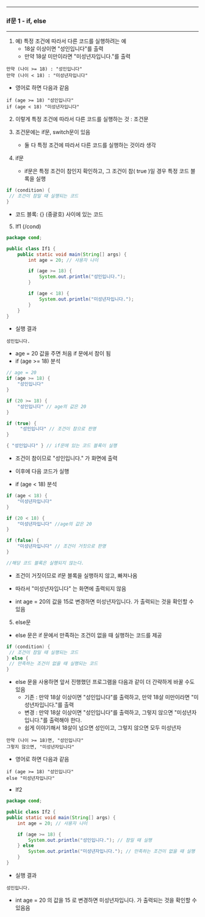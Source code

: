 -----
### if문 1 - if, else
-----
1. 예) 특정 조건에 따라서 다른 코드를 실행하려는 예
   - 18살 이상이면 "성인입니다"를 출력
   - 만약 18살 미만이라면 "미성년자입니다."를 출력
```
만약 (나이 >= 18) : "성인입니다"
만약 (나이 < 18) : "미성년자입니다"
```

   - 영어로 하면 다음과 같음
```
if (age >= 18) "성인입니다"
if (age < 18) "미성년자입니다"
```

2. 이렇게 특정 조건에 따라서 다른 코드를 실행하는 것 : 조건문
3. 조건문에는 if문, switch문이 있음
   - 둘 다 특정 조건에 따라서 다른 코드를 실행하는 것이라 생각

4. if문
   - if문은 특정 조건이 참인지 확인하고, 그 조건이 참( true )일 경우 특정 코드 블록을 실행
```java
if (condition) {
 // 조건이 참일 때 실행되는 코드
}
```
   - 코드 블록: {} (중괄호) 사이에 있는 코드

5. If1 (/cond)
```java
package cond;

public class If1 {
    public static void main(String[] args) {
        int age = 20; // 사용자 나이

        if (age >= 18) {
            System.out.println("성인입니다.");
        }

        if (age < 18) {
            System.out.println("미성년자입니다.");
        }
    }
}
```
  - 실행 결과
```
성인입니다.
```
   - age = 20 값을 주면 처음 if 문에서 참이 됨
   - if (age >= 18) 분석
```java
// age = 20
if (age >= 18) {
    "성인입니다"
}

if (20 >= 18) {
    "성인입니다" // age의 값은 20
} 

if (true) {
     "성인입니다" // 조건이 참으로 판명
}

{ "성인입니다" } // if문에 있는 코드 블록이 실행
```

  - 조건이 참이므로 "성인입니다." 가 화면에 출력

  - 이후에 다음 코드가 실행
  - if (age < 18) 분석
```java
if (age < 18) {
    "미성년자입니다"
}

if (20 < 18) {
    "미성년자입니다" //age의 값은 20
} 

if (false) {
    "미성년자입니다" // 조건이 거짓으로 판명
}

//해당 코드 블록은 실행되지 않는다.
```

   - 조건이 거짓이므로 if문 블록을 실행하지 않고, 빠져나옴
   - 따라서 "미성년자입니다" 는 화면에 출력되지 않음

   - int age = 20의 값을 15로 변경하면 미성년자입니다. 가 출력되는 것을 확인할 수 있음

5. else문
  - else 문은 if 문에서 만족하는 조건이 없을 때 실행하는 코드를 제공
```java
if (condition) {
 // 조건이 참일 때 실행되는 코드
} else {
 // 만족하는 조건이 없을 때 실행되는 코드
}
```
   - else 문을 사용하면 앞서 진행했던 프로그램을 다음과 같이 더 간략하게 바꿀 수도 있음
      + 기존 : 만약 18살 이상이면 "성인입니다"를 출력하고, 만약 18살 미만이라면 "미성년자입니다."를 출력
      + 변경 : 만약 18살 이상이면 "성인입니다"를 출력하고, 그렇지 않으면 "미성년자입니다."를 출력해야 한다.
      + 쉽게 이야기해서 18살이 넘으면 성인이고, 그렇지 않으면 모두 미성년자
```
만약 (나이 >= 18)면, "성인입니다"
그렇지 않으면, "미성년자입니다"
```

   - 영어로 하면 다음과 같음
```
if (age >= 18) "성인입니다"
else "미성년자입니다"
```
   - If2
```java
package cond;

public class If2 {
public static void main(String[] args) {
    int age = 20; // 사용자 나이

    if (age >= 18) {
        System.out.println("성인입니다."); // 참일 때 실행
    } else
        System.out.println("미성년자입니다."); // 만족하는 조건이 없을 때 실행
    }
}
```

   - 실행 결과 
```
성인입니다.
```
  - int age = 20 의 값을 15 로 변경하면 미성년자입니다. 가 출력되는 것을 확인할 수 있음음
